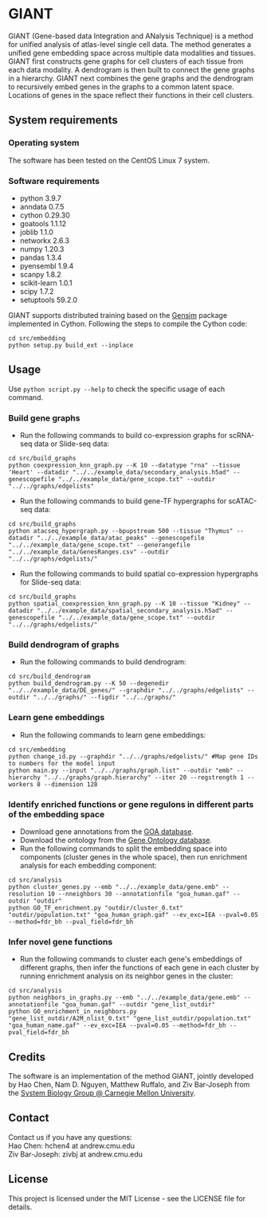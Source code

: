 # GIANT
GIANT (Gene-based data Integration and ANalysis Technique) is a method for unified analysis of atlas-level single cell data. The method generates a unified gene embedding space across multiple data modalities and tissues. GIANT first constructs gene graphs for cell clusters of each tissue from each data modality. A dendrogram is then built to connect the gene graphs in a hierarchy. GIANT next combines the gene graphs and the dendrogram to recursively embed genes in the graphs to a common latent space. Locations of genes in the space reflect their functions in their cell clusters.

## System requirements
### Operating system
The software has been tested on the CentOS Linux 7 system.

### Software requirements
- python 3.9.7</br>
- anndata 0.7.5</br>
- cython 0.29.30</br>
- goatools 1.1.12</br>
- joblib 1.1.0</br>
- networkx 2.6.3</br>
- numpy 1.20.3</br>
- pandas 1.3.4</br>
- pyensembl 1.9.4</br>
- scanpy 1.8.2</br>
- scikit-learn 1.0.1</br>
- scipy 1.7.2</br>
- setuptools 59.2.0</br>

GIANT supports distributed training based on the [Gensim](https://radimrehurek.com/gensim/apiref.html#api-reference) package implemented in Cython. Following the steps to compile the Cython code:
```
cd src/embedding
python setup.py build_ext --inplace
```

## Usage
Use `python script.py --help` to check the specific usage of each command.

### Build gene graphs
- Run the following commands to build co-expression graphs for scRNA-seq data or Slide-seq data:
```
cd src/build_graphs
python coexpression_knn_graph.py --K 10 --datatype "rna" --tissue 'Heart' --datadir "../../example_data/secondary_analysis.h5ad" --genescopefile "../../example_data/gene_scope.txt" --outdir "../../graphs/edgelists"
```

- Run the following commands to build gene-TF hypergraphs for scATAC-seq data:
```
cd src/build_graphs
python atacseq_hypergraph.py --bpupstream 500 --tissue "Thymus" --datadir "../../example_data/atac_peaks" --genescopefile "../../example_data/gene_scope.txt" --generangefile "../../example_data/GenesRanges.csv" --outdir "../../graphs/edgelists/"
```

- Run the following commands to build spatial co-expression hypergraphs for Slide-seq data:
```
cd src/build_graphs
python spatial_coexpression_knn_graph.py --K 10 --tissue "Kidney" --datadir "../../example_data/spatial_secondary_analysis.h5ad" --genescopefile "../../example_data/gene_scope.txt" --outdir "../../graphs/edgelists/"
```

### Build dendrogram of graphs
- Run the following commands to build dendrogram:
```
cd src/build_dendrogram
python build_dendrogram.py --K 50 --degenedir "../../example_data/DE_genes/" --graphdir "../../graphs/edgelists" --outdir "../../graphs/" --figdir "../../graphs/"
```

### Learn gene embeddings
- Run the following commands to learn gene embeddings:
```
cd src/embedding
python change_id.py --graphdir "../../graphs/edgelists/" #Map gene IDs to numbers for the model input
python main.py --input "../../graphs/graph.list" --outdir "emb" --hierarchy "../../graphs/graph.hierarchy" --iter 20 --regstrength 1 --workers 8 --dimension 128
```

### Identify enriched functions or gene regulons in different parts of the embedding space
- Download gene annotations from the [GOA database](https://www.ebi.ac.uk/GOA/human_release).
- Download the ontology from the [Gene Ontology database](http://geneontology.org/docs/download-ontology/).
- Run the following commands to split the embedding space into components (cluster genes in the whole space), then run enrichment analysis for each embedding component:
```
cd src/analysis
python cluster_genes.py --emb "../../example_data/gene.emb" --resolution 10 --nneighbors 30 --annotationfile "goa_human.gaf" --outdir "outdir"
python GO_TF_enrichment.py "outdir/cluster_0.txt" "outdir/population.txt" "goa_human_graph.gaf" --ev_exc=IEA --pval=0.05 --method=fdr_bh --pval_field=fdr_bh
```

### Infer novel gene functions
- Run the following commands to cluster each gene's embeddings of different graphs, then infer the functions of each gene in each cluster by running enrichment analysis on its neighbor genes in the cluster:
```
cd src/analysis
python neighbors_in_graphs.py --emb "../../example_data/gene.emb" --annotationfile "goa_human.gaf" --outdir "gene_list_outdir"
python GO_enrichment_in_neighbors.py "gene_list_outdir/A2M_nlist_0.txt" "gene_list_outdir/population.txt" "goa_human_name.gaf" --ev_exc=IEA --pval=0.05 --method=fdr_bh --pval_field=fdr_bh
```

## Credits
The software is an implementation of the method GIANT, jointly developed by Hao Chen, Nam D. Nguyen, Matthew Ruffalo, and Ziv Bar-Joseph from the [System Biology Group @ Carnegie Mellon University](http://sb.cs.cmu.edu/).

## Contact
Contact us if you have any questions:</br>
Hao Chen: hchen4 at andrew.cmu.edu</br>
Ziv Bar-Joseph: zivbj at andrew.cmu.edu</br>

## License
This project is licensed under the MIT License - see the LICENSE file for details.
